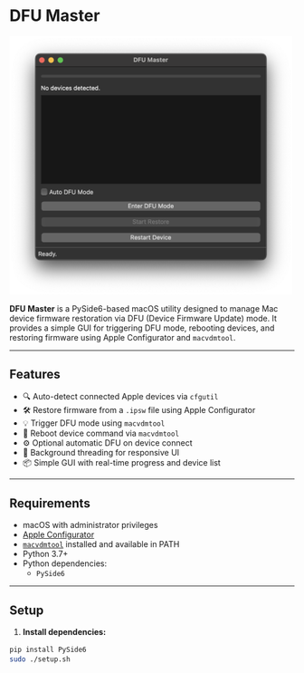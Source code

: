 # DFU Master

<img src="screenshot.png" alt="DFU Master UI" width="500"/>

**DFU Master** is a PySide6-based macOS utility designed to manage Mac device firmware restoration via DFU (Device Firmware Update) mode. It provides a simple GUI for triggering DFU mode, rebooting devices, and restoring firmware using Apple Configurator and `macvdmtool`.

---

## Features

- 🔍 Auto-detect connected Apple devices via `cfgutil`
- 🛠️ Restore firmware from a `.ipsw` file using Apple Configurator
- 💡 Trigger DFU mode using `macvdmtool`
- 🔄 Reboot device command via `macvdmtool`
- ⚙️ Optional automatic DFU on device connect
- 🧠 Background threading for responsive UI
- 📦 Simple GUI with real-time progress and device list

---

## Requirements

- macOS with administrator privileges
- [Apple Configurator](https://apps.apple.com/us/app/apple-configurator/id1037126344?mt=12)
- [`macvdmtool`](https://github.com/ericzhu105/macvdmtool) installed and available in PATH
- Python 3.7+
- Python dependencies:
  - `PySide6`

---

## Setup

1. **Install dependencies:**

```bash
pip install PySide6
sudo ./setup.sh
